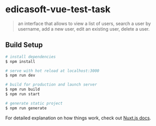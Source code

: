 # edicasoft-vue-test-task

> an interface that allows to view a list of users, search a user by username, add a new user, edit an existing user, delete a user.

## Build Setup

```bash
# install dependencies
$ npm install

# serve with hot reload at localhost:3000
$ npm run dev

# build for production and launch server
$ npm run build
$ npm run start

# generate static project
$ npm run generate
```

For detailed explanation on how things work, check out [Nuxt.js docs](https://nuxtjs.org).
